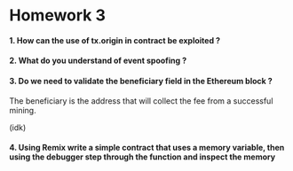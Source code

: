 # Homework 3

#### 1. How can the use of tx.origin in contract be exploited ? 


#### 2. What do you understand of event spoofing ? 



#### 3. Do we need to validate the beneficiary field in the Ethereum block ?

The beneficiary is the address that will collect the fee from a successful mining.

(idk)

#### 4. Using Remix write a simple contract that uses a memory variable, then using the debugger step through the function and inspect the memory
